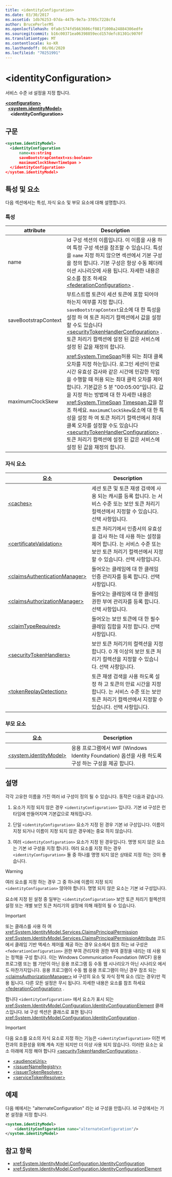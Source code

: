 ```yaml
---
title: <identityConfiguration>
ms.date: 03/30/2017
ms.assetid: 1db76253-07da-447b-9e7a-3705c7228cf4
author: BrucePerlerMS
ms.openlocfilehash: 0fa8c574fd5663606cf081f1000a24884306edfe
ms.sourcegitcommit: b16c00371ea06398859ecd157defc81301c9070f
ms.translationtype: MT
ms.contentlocale: ko-KR
ms.lasthandoff: 06/06/2020
ms.locfileid: "70251991"
---
```

# \<identityConfiguration>

서비스 수준 id 설정을 지정 합니다.

[**\<configuration>**](../configuration-element.md)\
&nbsp;&nbsp;[**\<system.identityModel>**](system-identitymodel.md)\
&nbsp;&nbsp;&nbsp;&nbsp;**\<identityConfiguration>**  

## <a name="syntax"></a>구문

```xml
<system.identityModel>
  <identityConfiguration
      name=xs:string
      saveBootstrapContext=xs:boolean>
      maximumClockSkew=TimeSpan >
  </identityConfiguration>
</system.identityModel>
```

## <a name="attributes-and-elements"></a>특성 및 요소

다음 섹션에서는 특성, 자식 요소 및 부모 요소에 대해 설명합니다.

### <a name="attributes"></a>특성

|attribute|Description|
|---------------|-----------------|
|name|Id 구성 섹션의 이름입니다. 이 이름을 사용 하 여 특정 구성 섹션을 참조할 수 있습니다. 특성을 `name` 지정 하지 않으면 섹션에서 기본 구성을 정의 합니다. 기본 구성은 항상 수동 페더레이션 시나리오에 사용 됩니다. 자세한 내용은 요소를 참조 하세요 [\<federationConfiguration>](federationconfiguration.md) .|
|saveBootstrapContext|부트스트랩 토큰이 세션 토큰에 포함 되어야 하는지 여부를 지정 합니다. `saveBootstrapContext`요소에 대 한 특성을 설정 하 여 토큰 처리기 컬렉션에서 값을 설정할 수도 있습니다 [\<securityTokenHandlerConfiguration>](securitytokenhandlerconfiguration.md) . 토큰 처리기 컬렉션에 설정 된 값은 서비스에 설정 된 값을 재정의 합니다.|
|maximumClockSkew|<xref:System.TimeSpan>허용 되는 최대 클록 오차를 지정 하는입니다. 로그인 세션이 만료 시간 유효성 검사와 같은 시간에 민감한 작업을 수행할 때 허용 되는 최대 클럭 오차를 제어 합니다. 기본값은 5 분 "00:05:00"입니다. 값을 지정 하는 방법에 대 한 자세한 내용은 <xref:System.TimeSpan> [Timespan 값](../windows-workflow-foundation/index.md)을 참조 하세요. `maximumClockSkew`요소에 대 한 특성을 설정 하 여 토큰 처리기 컬렉션에서 최대 클록 오차를 설정할 수도 있습니다 [\<securityTokenHandlerConfiguration>](securitytokenhandlerconfiguration.md) . 토큰 처리기 컬렉션에 설정 된 값은 서비스에 설정 된 값을 재정의 합니다.|

### <a name="child-elements"></a>자식 요소

|요소|Description|
|-------------|-----------------|
|[\<caches>](caches.md)|세션 토큰 및 토큰 재생 검색에 사용 되는 캐시를 등록 합니다. 는 서비스 수준 또는 보안 토큰 처리기 컬렉션에서 지정할 수 있습니다. 선택 사항입니다.|
|[\<certificateValidation>](certificatevalidation.md)|토큰 처리기에서 인증서의 유효성을 검사 하는 데 사용 하는 설정을 제어 합니다. 는 서비스 수준 또는 보안 토큰 처리기 컬렉션에서 지정할 수 있습니다. 선택 사항입니다.|
|[\<claimsAuthenticationManager>](claimsauthenticationmanager.md)|들어오는 클레임에 대 한 클레임 인증 관리자를 등록 합니다. 선택 사항입니다.|
|[\<claimsAuthorizationManager>](claimsauthorizationmanager.md)|들어오는 클레임에 대 한 클레임 권한 부여 관리자를 등록 합니다. 선택 사항입니다.|
|[\<claimTypeRequired>](claimtyperequired.md)|들어오는 보안 토큰에 대 한 필수 클레임 집합을 지정 합니다. 선택 사항입니다.|
|[\<securityTokenHandlers>](securitytokenhandlers.md)|보안 토큰 처리기의 컬렉션을 지정 합니다. 0 개 이상의 보안 토큰 처리기 컬렉션을 지정할 수 있습니다. 선택 사항입니다.|
|[\<tokenReplayDetection>](tokenreplaydetection.md)|토큰 재생 검색을 사용 하도록 설정 하 고 토큰의 만료 시간을 지정 합니다. 는 서비스 수준 또는 보안 토큰 처리기 컬렉션에서 지정할 수 있습니다. 선택 사항입니다.|

### <a name="parent-elements"></a>부모 요소

|요소|Description|
|-------------|-----------------|
|[\<system.identityModel>](system-identitymodel.md)|응용 프로그램에서 WIF (Windows Identity Foundation) 옵션을 사용 하도록 구성 하는 구성을 제공 합니다.|

## <a name="remarks"></a>설명

각각 고유한 이름을 가진 여러 id 구성이 정의 될 수 있습니다. 동작은 다음과 같습니다.

1. 요소가 지정 되지 않은 경우 `<identityConfiguration>` 입니다. 기본 id 구성은 런타임에 만들어지며 기본값으로 채워집니다.

2. 단일 `<identityConfiguration>` 요소가 지정 된 경우 기본 id 구성입니다. 이름이 지정 되거나 이름이 지정 되지 않은 경우에는 중요 하지 않습니다.

3. 여러 `<identityConfiguration>` 요소가 지정 된 경우입니다. 명명 되지 않은 요소는 기본 id 구성을 지정 합니다. 여러 요소를 지정 하는 경우 `<identityConfiguration>` 둘 중 하나를 명명 되지 않은 상태로 지정 하는 것이 좋습니다.

> [!WARNING]
> 여러 요소를 지정 하는 경우 그 중 하나에 이름이 지정 되지 `<identityConfiguration>` 않아야 합니다. 명명 되지 않은 요소는 기본 id 구성입니다.

 요소에 지정 된 설정 중 일부는 `<identityConfiguration>` 보안 토큰 처리기 컬렉션의 설정 또는 개별 보안 토큰 처리기의 설정에 의해 재정의 될 수 있습니다.

> [!IMPORTANT]
> 또는 클래스를 사용 하 여 <xref:System.IdentityModel.Services.ClaimsPrincipalPermission> <xref:System.IdentityModel.Services.ClaimsPrincipalPermissionAttribute> 코드에서 클레임 기반 액세스 제어를 제공 하는 경우 요소에서 참조 하는 id 구성은 `<federationConfiguration>` 권한 부여 관리자와 권한 부여 결정을 내리는 데 사용 되는 정책을 구성 합니다. 이는 Windows Communication Foundation (WCF) 응용 프로그램 또는 웹 기반이 아닌 응용 프로그램 등 수동 웹 시나리오가 아닌 시나리오 에서도 마찬가지입니다. 응용 프로그램이 수동 웹 응용 프로그램이 아닌 경우 참조 되는 [\<claimsAuthorizationManager>](claimsauthorizationmanager.md) id 구성의 요소 및 자식 정책 요소 (있는 경우)만 적용 됩니다. 다른 모든 설정은 무시 됩니다. 자세한 내용은 요소를 참조 하세요 [\<federationConfiguration>](federationconfiguration.md) .

합니다 `<identityConfiguration>` 에서 요소가 표시 되는 <xref:System.IdentityModel.Configuration.IdentityConfigurationElement> 클래스입니다. Id 구성 섹션은 클래스로 표현 됩니다 <xref:System.IdentityModel.Configuration.IdentityConfiguration> .

> [!IMPORTANT]
> 다음 요소를 요소의 자식 요소로 지정 하는 기능은 `<identityConfiguration>` 이전 버전과의 호환성을 위해 계속 지원 되지만 더 이상 사용 되지 않습니다. 이러한 요소는 요소 아래에 지정 해야 합니다 [\<securityTokenHandlerConfiguration>](securitytokenhandlerconfiguration.md) .
>
> - [\<audienceUris>](audienceuris.md)
> - [\<issuerNameRegistry>](issuernameregistry.md)
> - [\<issuerTokenResolver>](issuertokenresolver.md)
> - [\<serviceTokenResolver>](servicetokenresolver.md)

## <a name="example"></a>예제

다음 예에서는 "alternateConfiguration" 라는 id 구성을 만듭니다. Id 구성에서는 기본 설정을 지정 합니다.

```xml
<system.identityModel>
    <identityConfiguration name="alternateConfiguration"/>
</system.identityModel>
```

## <a name="see-also"></a>참고 항목

- <xref:System.IdentityModel.Configuration.IdentityConfiguration>
- <xref:System.IdentityModel.Configuration.IdentityConfigurationElement>
